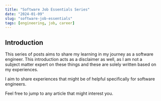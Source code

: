 ```yaml
---
title: "Software Job Essentials Series"
date: "2024-01-09"
slug: "software-job-essentials"
tags: [engineering, job, career]
---
```


## Introduction

This series of posts aims to share my learning in my journey as a software engineer. This introduction acts as a disclaimer as well, as I am not a subject matter expert on these things and these are solely written based on my experiences.

I aim to share experiences that might be of helpful specifically for software engineers.

Feel free to jump to any article that might interest you.

